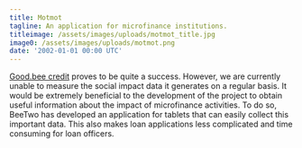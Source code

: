 ```yaml
---
title: Motmot
tagline: An application for microfinance institutions.
titleimage: /assets/images/uploads/motmot_title.jpg
image0: /assets/images/uploads/motmot.png
date: '2002-01-01 00:00 UTC'
---
```


[Good.bee credit](http://www.goodbeecredit.ro/home-1-2.html) proves to be quite a success. 
However, we are currently unable to measure the social impact data it generates on a regular basis. 
It would be extremely beneficial to the development of the project to obtain useful 
information about the impact of microfinance activities. 
To do so, BeeTwo has developed an application for tablets that can easily collect this important data. 
This also makes loan applications less complicated and time consuming for loan officers.